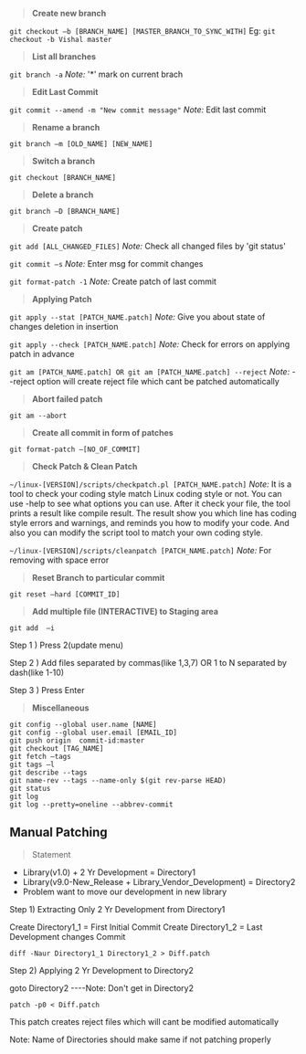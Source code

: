 
> **Create new branch**

```git checkout –b [BRANCH_NAME] [MASTER_BRANCH_TO_SYNC_WITH]```
Eg:
```git checkout -b Vishal master```

> **List all branches**

```git branch -a``` 
 *Note:* '*' mark on current brach
 
 > **Edit Last Commit**

```git commit --amend -m "New commit message"``` 
 *Note:* Edit last commit

> **Rename a branch**

```git branch –m [OLD_NAME] [NEW_NAME]```

> **Switch a branch**

```git checkout [BRANCH_NAME]```

> **Delete a branch**

```git branch –D [BRANCH_NAME]```

> **Create patch**

```git add [ALL_CHANGED_FILES]```
*Note:* Check all changed files by 'git status'

```git commit –s```
*Note:* Enter msg for commit changes

```git format-patch -1```
*Note:* Create patch of last commit

> **Applying Patch**

```git apply --stat [PATCH_NAME.patch]```
*Note:* Give you about state of changes deletion in insertion

```git apply --check [PATCH_NAME.patch]```
*Note:* Check for errors on applying patch in advance

```git am [PATCH_NAME.patch] OR git am [PATCH_NAME.patch] --reject```
*Note:* --reject option will create reject file which cant be patched automatically

> **Abort failed patch**

```git am --abort```

> **Create all commit in form of patches**

```git format-patch –[NO_OF_COMMIT]```

> **Check Patch & Clean Patch**

```~/linux-[VERSION]/scripts/checkpatch.pl [PATCH_NAME.patch]```
*Note:* It is a tool to check your coding style match Linux coding style or not. You can use -help to see what options you can use. After it check your file, the tool prints a result like compile result. The result show you which line has coding style errors and warnings, and reminds you how to modify your code. And also you can modify the script tool to match your own coding style.

```~/linux-[VERSION]/scripts/cleanpatch [PATCH_NAME.patch]```
*Note:* For removing with space error

> **Reset Branch to particular commit**

```git reset –hard [COMMIT_ID]```

> **Add multiple file (INTERACTIVE) to Staging area**

```git add  –i```

Step 1 ) Press 2(update menu)

Step 2 ) Add files separated by commas(like 1,3,7) OR 1 to N separated by dash(like 1-10)

Step 3 ) Press Enter  

> **Miscellaneous**

```
git config --global user.name [NAME]
git config --global user.email [EMAIL_ID]
git push origin  commit-id:master
git checkout [TAG_NAME]
git fetch –tags
git tags –l
git describe --tags
git name-rev --tags --name-only $(git rev-parse HEAD)
git status
git log
git log --pretty=oneline --abbrev-commit
```


## Manual Patching 

> Statement
- Library(v1.0) + 2 Yr Development =  Directory1
- Library(v9.0-New_Release + Library_Vendor_Development) = Directory2
- Problem want to move our development in new library

Step 1) Extracting Only 2 Yr Development from Directory1

Create Directory1_1 = First Initial Commit
Create Directory1_2 = Last Development changes Commit

```diff -Naur Directory1_1 Directory1_2 > Diff.patch```

Step 2) Applying 2 Yr Development to Directory2

goto Directory2 ----Note: Don't get in Directory2

```patch -p0 < Diff.patch```

This patch creates reject files which will cant be modified automatically

Note: Name of Directories should make same if not patching properly

